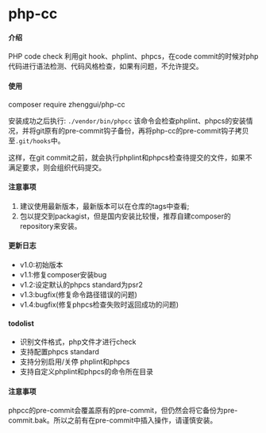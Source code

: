 # php-cc

#### 介绍
PHP code check
利用git hook、phplint、phpcs，在code commit的时候对php代码进行语法检测、代码风格检查，如果有问题，不允许提交。


#### 使用
composer require zhenggui/php-cc

安装成功之后执行:   ```./vendor/bin/phpcc```  该命令会检查phplint、phpcs的安装情况，并将git原有的pre-commit钩子备份，再将php-cc的pre-commit钩子拷贝至```.git/hooks```中。

这样，在git commit之前，就会执行phplint和phpcs检查待提交的文件，如果不满足要求，则会组织代码提交。

#### 注意事项
1. 建议使用最新版本，最新版本可以在仓库的tags中查看;
2. 包以提交到packagist，但是国内安装比较慢，推荐自建composer的repository来安装。

#### 更新日志
- v1.0:初始版本
- v1.1:修复composer安装bug
- v1.2:设定默认的phpcs standard为psr2
- v1.3:bugfix(修复命令路径错误的问题)
- v1.4:bugfix(修复phpcs检查失败时返回成功的问题)

#### todolist
- 识别文件格式，php文件才进行check
- 支持配置phpcs standard
- 支持分别启用/关停 phplint和phpcs
- 支持自定义phplint和phpcs的命令所在目录

#### 注意事项
phpcc的pre-commit会覆盖原有的pre-commit，但仍然会将它备份为pre-commit.bak。所以之前有在pre-commit中插入操作，请谨慎安装。
